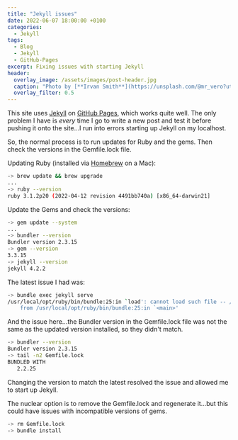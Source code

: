 ```yaml
---
title: "Jekyll issues"
date: 2022-06-07 18:00:00 +0100
categories:
  - Jekyll
tags:
  - Blog
  - Jekyll
  - GitHub-Pages
excerpt: Fixing issues with starting Jekyll
header: 
  overlay_image: /assets/images/post-header.jpg
  caption: "Photo by [**Irvan Smith**](https://unsplash.com/@mr_vero?utm_source=unsplash&utm_medium=referral&utm_content=creditCopyText) on [**Unsplash**](https://unsplash.com)"
  overlay_filter: 0.5
---
```


This site uses [Jekyll](https://jekyllrb.com/) on [GitHub Pages](https://pages.github.com/), which works quite well. The only problem I have is *every* time I go to write a new post and test it before pushing it onto the site...I run into errors starting up Jekyll on my localhost.

So, the normal process is to run updates for Ruby and the gems. Then check the versions in the Gemfile.lock file.

Updating Ruby (installed via [Homebrew](https://brew.sh/) on a Mac):

```bash
-> brew update && brew upgrade
...
-> ruby --version
ruby 3.1.2p20 (2022-04-12 revision 4491bb740a) [x86_64-darwin21]
```

Update the Gems and check the versions:

```bash
-> gem update --system
...
-> bundler --version
Bundler version 2.3.15
-> gem --version
3.3.15
-> jekyll --version
jekyll 4.2.2
```

The latest issue I had was:

```bash
-> bundle exec jekyll serve
/usr/local/opt/ruby/bin/bundle:25:in `load': cannot load such file -- /usr/local/lib/ruby/gems/3.1.0/gems/bundler-2.2.25/exe/bundle (LoadError)
    from /usr/local/opt/ruby/bin/bundle:25:in `<main>'
```

And the issue here...the Bundler version in the Gemfile.lock file was not the same as the updated version installed, so they didn't match.

```bash
-> bundler --version
Bundler version 2.3.15
-> tail -n2 Gemfile.lock
BUNDLED WITH
   2.2.25
```

Changing the version to match the latest resolved the issue and allowed me to start up Jekyll.

The nuclear option is to remove the Gemfile.lock and regenerate it...but this could have issues with incompatible versions of gems.

```bash
-> rm Gemfile.lock
-> bundle install
```
